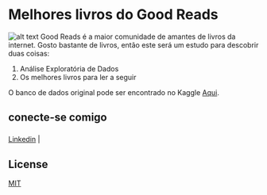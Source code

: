 # Melhores livros do Good Reads
![alt text](https://d3525k1ryd2155.cloudfront.net/i/en20/homepage-slides/modern-first-editions-james-bond-1170.jpg)
Good Reads é a maior comunidade de amantes de livros da internet. Gosto bastante de livros, então este será um estudo para descobrir duas coisas:

1. Análise Exploratória de Dados
2. Os melhores livros para ler a seguir


O banco de dados original pode ser encontrado no Kaggle [Aqui](https://www.kaggle.com/jealousleopard/goodreadsbooks).


## conecte-se comigo
###
[Linkedin](https://www.linkedin.com/in/k%C3%A9dimo-alc%C3%A2ntara-4371ab234/) | 

## License
[MIT](https://choosealicense.com/licenses/mit/)
 
